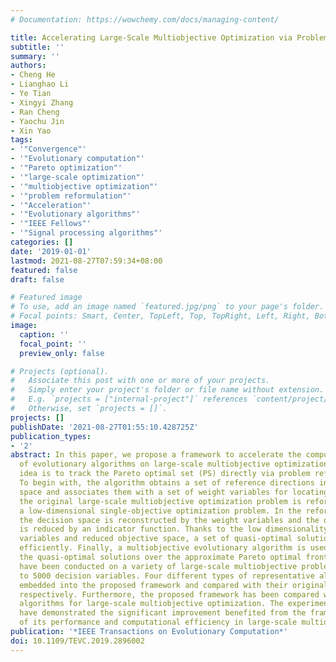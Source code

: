 ```yaml
---
# Documentation: https://wowchemy.com/docs/managing-content/

title: Accelerating Large-Scale Multiobjective Optimization via Problem Reformulation
subtitle: ''
summary: ''
authors:
- Cheng He
- Lianghao Li
- Ye Tian
- Xingyi Zhang
- Ran Cheng
- Yaochu Jin
- Xin Yao
tags:
- '"Convergence"'
- '"Evolutionary computation"'
- '"Pareto optimization"'
- '"large-scale optimization"'
- '"multiobjective optimization"'
- '"problem reformulation"'
- '"Acceleration"'
- '"Evolutionary algorithms"'
- '"IEEE Fellows"'
- '"Signal processing algorithms"'
categories: []
date: '2019-01-01'
lastmod: 2021-08-27T07:59:34+08:00
featured: false
draft: false

# Featured image
# To use, add an image named `featured.jpg/png` to your page's folder.
# Focal points: Smart, Center, TopLeft, Top, TopRight, Left, Right, BottomLeft, Bottom, BottomRight.
image:
  caption: ''
  focal_point: ''
  preview_only: false

# Projects (optional).
#   Associate this post with one or more of your projects.
#   Simply enter your project's folder or file name without extension.
#   E.g. `projects = ["internal-project"]` references `content/project/deep-learning/index.md`.
#   Otherwise, set `projects = []`.
projects: []
publishDate: '2021-08-27T01:55:10.428725Z'
publication_types:
- '2'
abstract: In this paper, we propose a framework to accelerate the computational efficiency
  of evolutionary algorithms on large-scale multiobjective optimization. The main
  idea is to track the Pareto optimal set (PS) directly via problem reformulation.
  To begin with, the algorithm obtains a set of reference directions in the decision
  space and associates them with a set of weight variables for locating the PS. Afterwards,
  the original large-scale multiobjective optimization problem is reformulated into
  a low-dimensional single-objective optimization problem. In the reformulated problem,
  the decision space is reconstructed by the weight variables and the objective space
  is reduced by an indicator function. Thanks to the low dimensionality of the weight
  variables and reduced objective space, a set of quasi-optimal solutions can be obtained
  efficiently. Finally, a multiobjective evolutionary algorithm is used to spread
  the quasi-optimal solutions over the approximate Pareto optimal front evenly. Experiments
  have been conducted on a variety of large-scale multiobjective problems with up
  to 5000 decision variables. Four different types of representative algorithms are
  embedded into the proposed framework and compared with their original versions,
  respectively. Furthermore, the proposed framework has been compared with two state-of-the-art
  algorithms for large-scale multiobjective optimization. The experimental results
  have demonstrated the significant improvement benefited from the framework in terms
  of its performance and computational efficiency in large-scale multiobjective optimization.
publication: '*IEEE Transactions on Evolutionary Computation*'
doi: 10.1109/TEVC.2019.2896002
---
```

